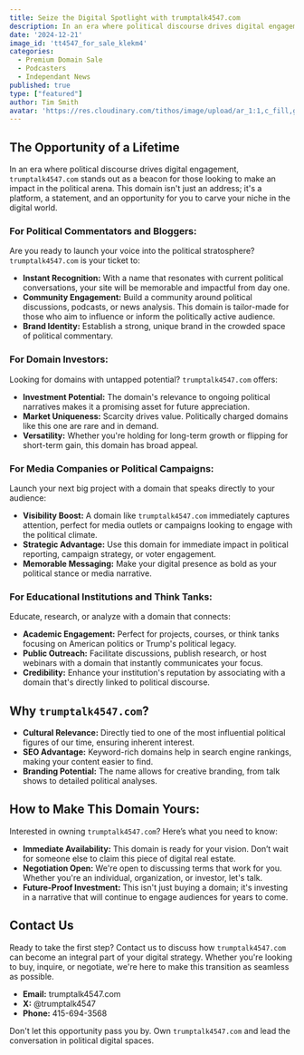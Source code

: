 ```yaml
---
title: Seize the Digital Spotlight with trumptalk4547.com
description: In an era where political discourse drives digital engagement, `trumptalk4547.com` stands out as a beacon for those looking to make an impact in the political arena. This domain isn't just an address; it's a platform, a statement, and an opportunity for you to carve your niche in the digital world.
date: '2024-12-21'
image_id: 'tt4547_for_sale_klekm4'
categories:
  - Premium Domain Sale
  - Podcasters
  - Independant News
published: true
type: ["featured"]
author: Tim Smith
avatar: 'https://res.cloudinary.com/tithos/image/upload/ar_1:1,c_fill,g_auto,q_auto:eco,r_max,w_100/v1703907649/me_f8wxaa.avif'
---
```


<script>
  import { CldImage } from 'svelte-cloudinary';
</script>

<CldImage
  width='100%'
  src='tt4547_for_sale_klekm4'
  alt='Seize the Digital Spotlight with trumptalk4547.com'
  aspect-ratio='16:9'
/>

## The Opportunity of a Lifetime

In an era where political discourse drives digital engagement, `trumptalk4547.com` stands out as a beacon for those looking to make an impact in the political arena. This domain isn't just an address; it's a platform, a statement, and an opportunity for you to carve your niche in the digital world.

### For Political Commentators and Bloggers:

Are you ready to launch your voice into the political stratosphere? `trumptalk4547.com` is your ticket to:

- **Instant Recognition:** With a name that resonates with current political conversations, your site will be memorable and impactful from day one.
- **Community Engagement:** Build a community around political discussions, podcasts, or news analysis. This domain is tailor-made for those who aim to influence or inform the politically active audience.
- **Brand Identity:** Establish a strong, unique brand in the crowded space of political commentary.

### For Domain Investors:

Looking for domains with untapped potential? `trumptalk4547.com` offers:

- **Investment Potential:** The domain's relevance to ongoing political narratives makes it a promising asset for future appreciation.
- **Market Uniqueness:** Scarcity drives value. Politically charged domains like this one are rare and in demand.
- **Versatility:** Whether you're holding for long-term growth or flipping for short-term gain, this domain has broad appeal.

### For Media Companies or Political Campaigns:

Launch your next big project with a domain that speaks directly to your audience:

- **Visibility Boost:** A domain like `trumptalk4547.com` immediately captures attention, perfect for media outlets or campaigns looking to engage with the political climate.
- **Strategic Advantage:** Use this domain for immediate impact in political reporting, campaign strategy, or voter engagement.
- **Memorable Messaging:** Make your digital presence as bold as your political stance or media narrative.

### For Educational Institutions and Think Tanks:

Educate, research, or analyze with a domain that connects:

- **Academic Engagement:** Perfect for projects, courses, or think tanks focusing on American politics or Trump's political legacy.
- **Public Outreach:** Facilitate discussions, publish research, or host webinars with a domain that instantly communicates your focus.
- **Credibility:** Enhance your institution's reputation by associating with a domain that's directly linked to political discourse.

## Why `trumptalk4547.com`?

- **Cultural Relevance:** Directly tied to one of the most influential political figures of our time, ensuring inherent interest.
- **SEO Advantage:** Keyword-rich domains help in search engine rankings, making your content easier to find.
- **Branding Potential:** The name allows for creative branding, from talk shows to detailed political analyses.

## How to Make This Domain Yours:

Interested in owning `trumptalk4547.com`? Here’s what you need to know:

- **Immediate Availability:** This domain is ready for your vision. Don’t wait for someone else to claim this piece of digital real estate.
- **Negotiation Open:** We're open to discussing terms that work for you. Whether you're an individual, organization, or investor, let's talk.
- **Future-Proof Investment:** This isn't just buying a domain; it's investing in a narrative that will continue to engage audiences for years to come.

## Contact Us

Ready to take the first step? Contact us to discuss how `trumptalk4547.com` can become an integral part of your digital strategy. Whether you're looking to buy, inquire, or negotiate, we're here to make this transition as seamless as possible.

- **Email:** trumptalk4547.com
- **X:** @trumptalk4547
- **Phone:** 415-694-3568

Don't let this opportunity pass you by. Own `trumptalk4547.com` and lead the conversation in political digital spaces.
